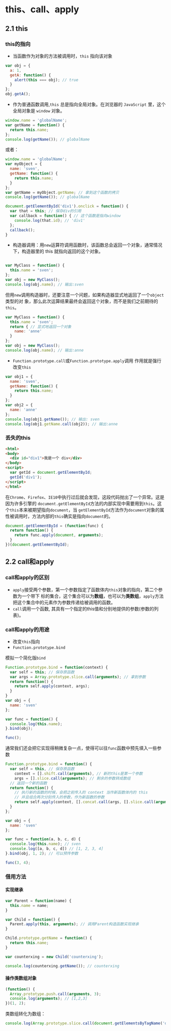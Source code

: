 # this、call、apply
## 2.1 this
### this的指向
* 当函数作为对象的方法被调用时，`this` 指向该对象

```javascript
var obj = {
  a: 1,
  getA: function() {
    alert(this === obj); // true
  }
};
obj.getA();
```

* 作为普通函数调用,`this` 总是指向全局对象。在浏览器的 `JavaScript` 里，这个全局对象是 `window` 对象。

```javascript
window.name = 'globalName';
var getName = function() {
  return this.name;
};
console.log(getName()); // globalName
```
或者：

```javascript
window.name = 'globalName';
var myObject = {
  name: 'sven',
  getName: function() {
    return this.name;
  }
};
var getName = myObject.getName; // 拿到这个函数的拷贝
console.log(getName()); // globalName
```

```javascript
document.getElementById('div1').onclick = function() {
  var that = this; // 保存div的引用
  var callback = function() { // 这个函数是指向window
    console.log(that.id); // 'div1'
  };
  callback();
}
```

* 构造器调用：用`new`运算符调用函数时，该函数总会返回一个对象，通常情况下，构造器里的 this 就指向返回的这个对象。

```javascript

var MyClass = function() {
  this.name = 'sven';
};
var obj = new MyClass();
console.log(obj.name); // 输出:sven
```

但用`new`调用构造器时，还要注意一个问题，如果构造器显式地返回了一个`object`类型的对
象，那么此次运算结果最终会返回这个对象，而不是我们之前期待的`this`。

```javascript
var MyClass = function() {
  this.name = 'sven';
  return { // 显式地返回一个对象
    name: 'anne'
  }
};
var obj = new MyClass();
console.log(obj.name); // 输出:anne
```

* `Function.prototype.call`或`Function.prototype.apply`调用
作用就是强行改变`this`

```javascript
var obj1 = {
  name: 'sven',
  getName: function() {
    return this.name;
  }
};
var obj2 = {
  name: 'anne'
};
console.log(obj1.getName()); // 输出: sven
console.log(obj1.getName.call(obj2)); // 输出:anne
```

### 丢失的this
```html
<html>
<body>
  <div id="div1">我是一个 div</div>
</body>
<script>
  var getId = document.getElementById;
  getId('div1');
</script>
</html>
```

在`Chrome`、`Firefox`、`IE10`中执行过后就会发现，这段代码抛出了一个异常。这是因为许多引擎的 `document.getElementById`方法的内部实现中需要用到`this`。这个`this`本来被期望指向`document`，当 `getElementById`方法作为`document`对象的属性被调用时，方法内部的`this`确实是指向`document`的。

```javascript
document.getElementById = (function(func) {
  return function() {
    return func.apply(document, arguments);
  }
})(document.getElementById);
```

## 2.2 call和apply
### call和apply的区别
* `apply`接受两个参数，第一个参数指定了函数体内`this`对象的指向，第二个参数为一个带下 标的集合，这个集合可以为**数组**，也可以为**类数组**，`apply`方法把这个集合中的元素作为参数传递给被调用的函数。
* `call`调用一个函数, 其具有一个指定的this值和分别地提供的参数(参数的列表)。

### call和apply的用途
* 改变`this`指向
* `Function.prototype.bind`

模拟一个简化版`bind`

```javascript
Function.prototype.bind = function(context) {
  var self = this; // 保存原函数
  var args = Array.prototype.slice.call(arguments); // 拿到参数
  return function() {
    return self.apply(context, args);
  }
}
var obj = {
  name: 'sven'
};

var func = function() {
  console.log(this.name);
}.bind(obj);

func();
```
通常我们还会把它实现得稍微复杂一点，使得可以往`func`函数中预先填入一些参数

```javascript
Function.prototype.bind = function() {
  var self = this, // 保存原函数
    context = [].shift.call(arguments), // 新的this是第一个参数
    args = [].slice.call(arguments); // 剩余的参数转成数组
  // 返回一个新的函数
  return function() {
    // 执行新的函数的时候，会把之前传入的 context 当作新函数体内的 this
    // 并且组合两次分别传入的参数，作为新函数的参数
    return self.apply(context, [].concat.call(args, [].slice.call(arguments)));
  }
};

var obj = {
  name: 'sven'
};

var func = function(a, b, c, d) {
  console.log(this.name); // sven
  console.log([a, b, c, d]) // [1, 2, 3, 4]
}.bind(obj, 1, 2); // 可以预传参数

func(3, 4);
```

### 借用方法
#### 实现继承

```javascript
var Parent = function(name) {
  this.name = name;
}

var Child = function() {
  Parent.apply(this, arguments); // 调用Parent构造函数实现继承
}

Child.prototype.getName = function() {
  return this.name;
}

var counterxing = new Child('counterxing');

console.log(counterxing.getName()); // counterxing
```

#### 操作类数组对象

```javascript
(function() {
  Array.prototype.push.call(arguments, 3);
  console.log(arguments); // [1,2,3]
})(1, 2);
```

类数组转化为数组：

```javascript
console.log(Array.prototype.slice.call(document.getElementsByTagName('div')) instanceof Array); // true
```